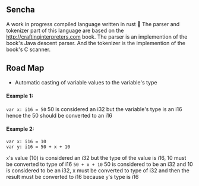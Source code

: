 ## Sencha

A work in progress compiled language written in rust 🦞
The parser and tokenizer part of this language are based on the http://craftinginterpreters.com book. The parser is an implemention of the book's Java descent parser. And the tokenizer is the implemention of the book's C scanner.

## Road Map
- Automatic casting of variable values to the variable's type
#### Example 1:
`var x: i16 = 50`
50 is considered an i32 but the variable's type is an i16 hence the 50 should be converted to an i16

#### Example 2:
```
var x: i16 = 10
var y: i16 = 50 + x + 10
```

`x`'s value (10) is considered an i32 but the type of the value is i16, 10 must be converted to type of i16
`50 + x + 10` 50 is considered to be an i32 and 10 is considered to be an i32, x must be converted to type of i32 and then the result must be converted to i16 because `y`'s type is i16

